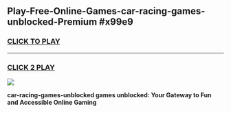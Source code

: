 
## Play-Free-Online-Games-car-racing-games-unblocked-Premium #x99e9
<h3>
<a href="https://premium.freeplayer.one?title=car-racing-games-unblocked&ref=8M">CLICK TO PLAY</a></h3>
<hr>

<h3>
<a href="https://premium.freeplayer.one?title=car-racing-games-unblocked&ref=8M">CLICK 2 PLAY</a>
  
</h3>

<a href="https://premium.freeplayer.one?title=car-racing-games-unblocked&ref=8M"><img src="https://clearcache.store/games.png"></a>


**car-racing-games-unblocked games unblocked: Your Gateway to Fun and Accessible Online Gaming**
